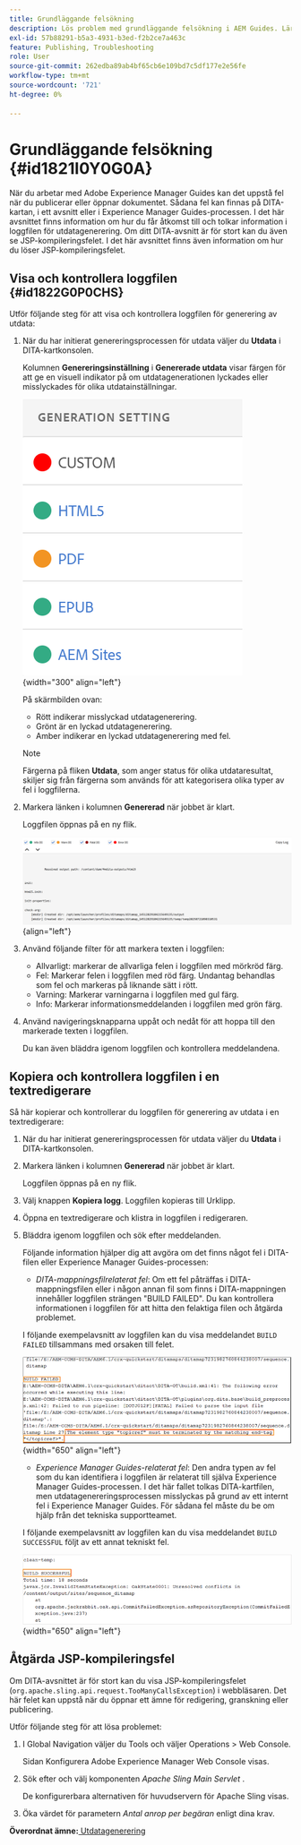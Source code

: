 ```yaml
---
title: Grundläggande felsökning
description: Lös problem med grundläggande felsökning i AEM Guides. Lär dig att visa, kopiera och kontrollera loggfilen i en textredigerare och åtgärda JSP-kompileringsfel.
exl-id: 57b88291-b5a3-4931-b3ed-f2b2ce7a463c
feature: Publishing, Troubleshooting
role: User
source-git-commit: 262edba89ab4bf65cb6e109bd7c5df177e2e56fe
workflow-type: tm+mt
source-wordcount: '721'
ht-degree: 0%

---
```


# Grundläggande felsökning {#id1821I0Y0G0A}

När du arbetar med Adobe Experience Manager Guides kan det uppstå fel när du publicerar eller öppnar dokumentet. Sådana fel kan finnas på DITA-kartan, i ett avsnitt eller i Experience Manager Guides-processen. I det här avsnittet finns information om hur du får åtkomst till och tolkar information i loggfilen för utdatagenerering. Om ditt DITA-avsnitt är för stort kan du även se JSP-kompileringsfelet. I det här avsnittet finns även information om hur du löser JSP-kompileringsfelet.

## Visa och kontrollera loggfilen {#id1822G0P0CHS}

Utför följande steg för att visa och kontrollera loggfilen för generering av utdata:

1. När du har initierat genereringsprocessen för utdata väljer du **Utdata** i DITA-kartkonsolen.

   Kolumnen **Genereringsinställning** i **Genererade utdata** visar färgen för att ge en visuell indikator på om utdatagenerationen lyckades eller misslyckades för olika utdatainställningar.

   ![](images/output-general-settings-new.png){width="300" align="left"}

   På skärmbilden ovan:

   - Rött indikerar misslyckad utdatagenerering.
   - Grönt är en lyckad utdatagenerering.
   - Amber indikerar en lyckad utdatagenerering med fel.

   >[!NOTE]
   >
   > Färgerna på fliken **Utdata**, som anger status för olika utdataresultat, skiljer sig från färgerna som används för att kategorisera olika typer av fel i loggfilerna.

1. Markera länken i kolumnen **Genererad** när jobbet är klart.

   Loggfilen öppnas på en ny flik.

   ![](images/log-file-new.png){align="left"}

1. Använd följande filter för att markera texten i loggfilen:
   - Allvarligt: markerar de allvarliga felen i loggfilen med mörkröd färg.
   - Fel: Markerar felen i loggfilen med röd färg. Undantag behandlas som fel och markeras på liknande sätt i rött.
   - Varning: Markerar varningarna i loggfilen med gul färg.
   - Info: Markerar informationsmeddelanden i loggfilen med grön färg.

1. Använd navigeringsknapparna uppåt och nedåt för att hoppa till den markerade texten i loggfilen.

   Du kan även bläddra igenom loggfilen och kontrollera meddelandena.


## Kopiera och kontrollera loggfilen i en textredigerare

Så här kopierar och kontrollerar du loggfilen för generering av utdata i en textredigerare:

1. När du har initierat genereringsprocessen för utdata väljer du **Utdata** i DITA-kartkonsolen.

1. Markera länken i kolumnen **Genererad** när jobbet är klart.

   Loggfilen öppnas på en ny flik.

1. Välj knappen **Kopiera logg**. Loggfilen kopieras till Urklipp.
1. Öppna en textredigerare och klistra in loggfilen i redigeraren.

1. Bläddra igenom loggfilen och sök efter meddelanden.

   Följande information hjälper dig att avgöra om det finns något fel i DITA-filen eller Experience Manager Guides-processen:

   - *DITA-mappningsfilrelaterat fel*: Om ett fel påträffas i DITA-mappningsfilen eller i någon annan fil som finns i DITA-mappningen innehåller loggfilen strängen &quot;BUILD FAILED&quot;. Du kan kontrollera informationen i loggfilen för att hitta den felaktiga filen och åtgärda problemet.

   I följande exempelavsnitt av loggfilen kan du visa meddelandet `BUILD FAILED` tillsammans med orsaken till felet.

   ![](images/dita-error-in-log-file.png){width="650" align="left"}

   - *Experience Manager Guides-relaterat fel*: Den andra typen av fel som du kan identifiera i loggfilen är relaterat till själva Experience Manager Guides-processen. I det här fallet tolkas DITA-kartfilen, men utdatagenereringsprocessen misslyckas på grund av ett internt fel i Experience Manager Guides. För sådana fel måste du be om hjälp från det tekniska supportteamet.

   I följande exempelavsnitt av loggfilen kan du visa meddelandet `BUILD SUCCESSFUL` följt av ett annat tekniskt fel.

   ![](images/process-error-in-log-file.png){width="650" align="left"}


## Åtgärda JSP-kompileringsfel

Om DITA-avsnittet är för stort kan du visa JSP-kompileringsfelet \(`org.apache.sling.api.request.TooManyCallsException`\) i webbläsaren. Det här felet kan uppstå när du öppnar ett ämne för redigering, granskning eller publicering.

Utför följande steg för att lösa problemet:

1. I Global Navigation väljer du Tools och väljer Operations \> Web Console.

   Sidan Konfigurera Adobe Experience Manager Web Console visas.

1. Sök efter och välj komponenten *Apache Sling Main Servlet* .

   De konfigurerbara alternativen för huvudservern för Apache Sling visas.

1. Öka värdet för parametern *Antal anrop per begäran* enligt dina krav.


**Överordnat ämne:**[ Utdatagenerering](generate-output.md)
